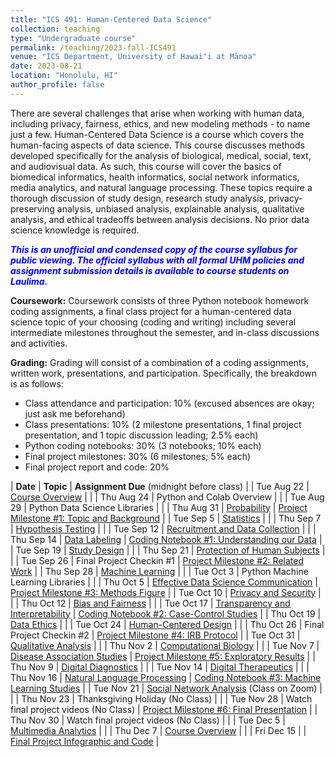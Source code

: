 ```yaml
---
title: "ICS 491: Human-Centered Data Science"
collection: teaching
type: "Undergraduate course"
permalink: /teaching/2023-fall-ICS491
venue: "ICS Department, University of Hawaiʻi at Mānoa"
date: 2023-08-21
location: "Honolulu, HI"
author_profile: false
---
```


There are several challenges that arise when working with human data, including privacy, fairness, ethics, and new modeling methods - to name just a few. Human-Centered Data Science is a course which covers the human-facing aspects of data science. This course discusses methods developed specifically for the analysis of biological, medical, social, text, and audiovisual data. As such, this course will cover the basics of biomedical informatics, health informatics, social network informatics, media analytics, and natural language processing. These topics require a thorough discussion of study design, research study analysis, privacy-preserving analysis, unbiased analysis, explainable analysis, qualitative analysis, and ethical tradeoffs between analysis decisions.  No prior data science knowledge is required.

***<font color='blue'>This is an unofficial and condensed copy of the course syllabus for public viewing. The official syllabus with all formal UHM policies and assignment submission details is available to course students on Laulima.</font>***

**Coursework:** Coursework consists of three Python notebook homework coding assignments, a final class project for a human-centered data science topic of your choosing (coding and writing) including several intermediate milestones throughout the semester, and in-class discussions and activities.

**Grading:** Grading will consist of a combination of a coding assignments, written work, presentations, and participation. Specifically, the breakdown is as follows:
* Class attendance and participation: 10% (excused absences are okay; just ask me beforehand)
* Class presentations: 10% (2 milestone presentations, 1 final project presentation, and 1 topic discussion leading; 2.5% each)
* Python coding notebooks: 30% (3 notebooks; 10% each)
* Final project milestones: 30% (6 milestones; 5% each)
* Final project report and code: 20%


| **Date** | **Topic** | **Assignment Due** (midnight before class) |
| Tue Aug 22	   | <a href="https://drive.google.com/file/d/1UaotUueggFsK9QWFfHvGt8PCWH5-isC_/view?usp=sharing" target="_blank">Course Overview</a>	   |	|
| Thu Aug 24	   | Python and Colab Overview	   |	|
| Tue Aug 29	   | Python Data Science Libraries	   |	|
| Thu Aug 31	   | <a href="https://laulima.hawaii.edu/access/content/group/MAN.78948.202410/Class%20Notes/Probability.pdf" target="_blank">Probability</a>	   | <a href="https://docs.google.com/document/d/1g-VCQPUaUkLpIM2_4LVpJhVUF1IkTXBhlSuvcc57d0w/edit?usp=sharing" target="_blank">Project Milestone #1: Topic and Background</a> |
| Tue Sep 5	   	   | <a href="https://laulima.hawaii.edu/access/content/group/MAN.78948.202410/Class%20Notes/Statistics.pdf" target="_blank">Statistics</a>	  	   | 	|
| Thu Sep 7	   	   | <a href="https://laulima.hawaii.edu/access/content/group/MAN.78948.202410/Class%20Notes/Error%20and%20Hypothesis%20Testing.pdf" target="_blank">Hypothesis Testing</a>	 	   | 	|
| Tue Sep 12	   | <a href="https://laulima.hawaii.edu/access/content/group/MAN.78948.202410/Class%20Notes/Lecture%207%20-%20Recruitment%20and%20Data%20Collection.pdf" target="_blank">Recruitment and Data Collection</a>	  | 	|
| Thu Sep 14	   | <a href="https://laulima.hawaii.edu/access/content/group/MAN.78948.202410/Class%20Notes/Lecture%208%20-%20Data%20Labeling.pdf" target="_blank">Data Labeling</a>	  	   | <a href="https://colab.research.google.com/drive/1K0nat2qBS98Uf3-FXrWurabgqhYOliiC?usp=sharing" target="_blank">Coding Notebook #1: Understanding our Data</a>	|
| Tue Sep 19	   | <a href="https://laulima.hawaii.edu/access/content/group/MAN.78948.202410/Class%20Notes/Lecture%209%20-%20Study%20Design.pdf" target="_blank">Study Design</a>    |	|
| Thu Sep 21	   | <a href="https://laulima.hawaii.edu/access/content/group/MAN.78948.202410/Class%20Notes/Lecture%2010%20-%20Protection%20of%20Human%20Subjects.pdf" target="_blank">Protection of Human Subjects</a> |  	|
| Tue Sep 26	   | Final Project Checkin #1 	   | <a href="https://docs.google.com/document/d/1dqi7GCV7yxTqZ4o30LEDZFuJp-MNRWOJ_CAR8ojD2h0/edit?usp=sharing" target="_blank">Project Milestone #2: Related Work</a>	|
| Thu Sep 28	   | <a href="https://laulima.hawaii.edu/access/content/group/MAN.78948.202410/Class%20Notes/Lecture%2012%20-%20Machine%20Learning.zip" target="_blank">Machine Learning</a>	   |   |
| Tue Oct 3	 	   | Python Machine Learning Libraries	   | 	|
| Thu Oct 5	 	   | <a href="https://laulima.hawaii.edu/access/content/group/MAN.78948.202410/Class%20Notes/Lecture%2013%20-%20Effective%20Data%20Science%20Communication.pdf" target="_blank">Effective Data Science Communication</a>	   | <a href="https://docs.google.com/document/d/1Ey60yJPrg6SXg6pN6Dw2xRLBjJxdSY6lGrDSsmtous4/edit?usp=sharing" target="_blank">Project Milestone #3: Methods Figure</a>	|
| Tue Oct 10	   | <a href="https://laulima.hawaii.edu/access/content/group/MAN.78948.202410/Class%20Notes/Lecture%2014%20-%20Privacy%20and%20Security.pdf" target="_blank">Privacy and Security</a>	   | 	|
| Thu Oct 12	   | <a href="https://laulima.hawaii.edu/access/content/group/MAN.78948.202410/Class%20Notes/Lecture%2015%20-%20Bias%20and%20Fairness.pdf" target="_blank">Bias and Fairness</a> 	   |  	|
| Tue Oct 17	   | <a href="https://laulima.hawaii.edu/access/content/group/MAN.78948.202410/Class%20Notes/Lecture%2016%20-%20Transparency%20and%20Interpretability.pdf" target="_blank">Transparency and Interpretability</a> | <a href="https://colab.research.google.com/drive/19NyaCWkCm8fUxu-_FCpWZtQWVfuODLPL?usp=sharing" target="_blank">Coding Notebook #2: Case-Control Studies</a> |
| Thu Oct 19	   | <a href="https://laulima.hawaii.edu/access/content/group/MAN.78948.202410/Class%20Notes/Lecture%2017%20-%20Data%20Ethics.pdf" target="_blank">Data Ethics</a>	   |  |
| Tue Oct 24	   | <a href="https://laulima.hawaii.edu/access/content/group/MAN.78948.202410/Class%20Notes/Lecture%2018%20-%20Human%20Centered%20Designpptx.pdf" target="_blank">Human-Centered Design</a>   | 	|
| Thu Oct 26	   | Final Project Checkin #2	   | <a href="https://docs.google.com/document/d/1OqAO0sz9geNwdoxRvIc_Xa3m_NbcZvNwDYTK5_Di4iU/edit?usp=sharing" target="_blank">Project Milestone #4: IRB Protocol</a>	|
| Tue Oct 31	   | <a href="https://laulima.hawaii.edu/access/content/group/MAN.78948.202410/Class%20Notes/Lecture%2019%20-%20Qualitative%20Analysis.pdf" target="_blank">Qualitative Analysis</a>   | 	|
| Thu Nov 2	  	   | <a href="https://laulima.hawaii.edu/access/content/group/MAN.78948.202410/Class%20Notes/Lecture%2020%20-%20Computational%20Biology.pdf" target="_blank">Computational Biology</a>	   | 	|
| Tue Nov 7	  	   | <a href="https://laulima.hawaii.edu/access/content/group/MAN.78948.202410/Class%20Notes/Lecture%2021%20-%20Disease%20Association%20Studies.pdf" target="_blank">Disease Association Studies</a>	   | <a href="https://docs.google.com/document/d/1KnT_gkvDThzcJHi9Yiad-Kw6m-Wjwh4RN5FvE_KkyP0/edit?usp=sharing" target="_blank">Project Milestone #5: Exploratory Results</a>	|
| Thu Nov 9	 	   | <a href="https://laulima.hawaii.edu/access/content/group/MAN.78948.202410/Class%20Notes/Lecture%2022%20-%20Digital%20Diagnostics.pdf" target="_blank">Digital Diagnostics</a>   | 	|
| Tue Nov 14	   | <a href="https://laulima.hawaii.edu/access/content/group/MAN.78948.202410/Class%20Notes/Lecture%2023%20-%20Digital%20Therapeutics.pdf" target="_blank">Digital Therapeutics</a>		   |	|
| Thu Nov 16	   | <a href="https://laulima.hawaii.edu/access/content/group/MAN.78948.202410/Class%20Notes/Lecture%2024%20-%20Natural%20Language%20Processing.pdf" target="_blank">Natural Language Processing</a>  | <a href="https://colab.research.google.com/drive/1aA_dOHZQLPxz6I4cP8in9VycpW_CnBZg?usp=sharing" target="_blank">Coding Notebook #3: Machine Learning Studies</a>	|
| Tue Nov 21	   | <a href="https://laulima.hawaii.edu/access/content/group/MAN.78948.202410/Class%20Notes/Lecture%2025%20-%20Social%20Network%20Analysis.pdf" target="_blank">Social Network Analysis</a> (Class on Zoom) 	   | 	|
| Thu Nov 23	   | Thanksgiving Holiday (No Class)	   |	|
| Tue Nov 28	   | Watch final project videos (No Class)	   | <a href="https://docs.google.com/document/d/1NHdEk3lGzYYId358dFu9FIsURnd_UBsFjwhNGodVlKA/edit?usp=sharing" target="_blank">Project Milestone #6: Final Presentation</a>	|
| Thu Nov 30	   | Watch final project videos (No Class)	   | 	|
| Tue Dec 5 	   | <a href="https://laulima.hawaii.edu/access/content/group/MAN.78948.202410/Class%20Notes/Lecture%2026%20-%20Multimedia%20Analytics.pdf" target="_blank">Multimedia Analytics</a>	   |	|
| Thu Dec 7 	   | <a href="https://laulima.hawaii.edu/access/content/group/MAN.78948.202410/Class%20Notes/Lecture%2027%20-%20Course%20Review.pdf" target="_blank">Course Overview</a>	   |	|
| Fri Dec 15 	   | 	   | <a href="https://docs.google.com/document/d/1_L0Yszy7XKC4b9vtZx7sgT4LgyViUwIysr1Oxmo1KWs/edit?usp=sharing" target="_blank">Final Project Infographic and Code</a>	|









